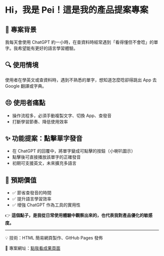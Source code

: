 <!DOCTYPE html>
<html>
<head>
  <meta charset="UTF-8">
  <title>ChatGPT App 功能優化提案</title>
</head>
<body>
  <h1>Hi，我是 Pei！這是我的產品提案專案</h1>

  <h2>📌 專案背景</h2>
  <p>我每天會使用 ChatGPT 約一小時，在查資料時經常遇到「看得懂但不會唸」的單字。我希望能有更好的語言學習體驗。</p>

  <h2>🔍 使用情境</h2>
  <p>使用者在學英文或查資料時，遇到不熟悉的單字，想知道怎麼唸卻得跳出 App 去 Google 翻譯或字典。</p>

  <h2>😣 使用者痛點</h2>
  <ul>
    <li>操作流程多，必須手動複製文字、切換 App、查發音</li>
    <li>打斷學習節奏、降低使用效率</li>
  </ul>

  <h2>✨ 功能提案：點擊單字發音</h2>
  <ul>
    <li>在 ChatGPT 的回覆中，將單字變成可點擊的按鈕（小喇叭圖示）</li>
    <li>點擊後可直接播放該單字的正確發音</li>
    <li>初期可支援英文，未來擴充多語言</li>
  </ul>

  <h2>🎯 預期價值</h2>
  <ul>
    <li>✅ 節省查發音的時間</li>
    <li>✅ 提升語言學習效率</li>
    <li>✅ 增強 ChatGPT 作為工具的實用性</li>
  </ul>

  <p>👉 <strong>這個點子，是我從日常使用體驗中觀察出來的，也代表我對產品優化的敏感度。</strong></p>

  <hr>
  <p>💡 技術：HTML 簡易網頁製作、GitHub Pages 發佈</p>
  <p>🔗 專案網址：<a href="https://pei-pei95.github.io/pei-ux-demo/" target="_blank">點我看成果頁面</a></p>
</body>
</html>
